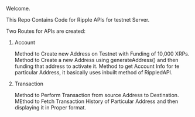 Welcome.

This Repo Contains Code for Ripple APIs for testnet Server.

Two Routes for APIs are created:

1. Account

    Method to Create new Address on Testnet with Funding of 10,000 XRPs.
    Method to Create a new Address using generateAddress() and then funding that address to activate it.
    Method to get Account Info for te particular Address, it basically uses inbuilt method of RippledAPI.

2. Transaction

    Method to Perform Transaction from source Address to Destination.
    MEthod to Fetch Transaction History of Particular Address and then displaying it in Proper format.
